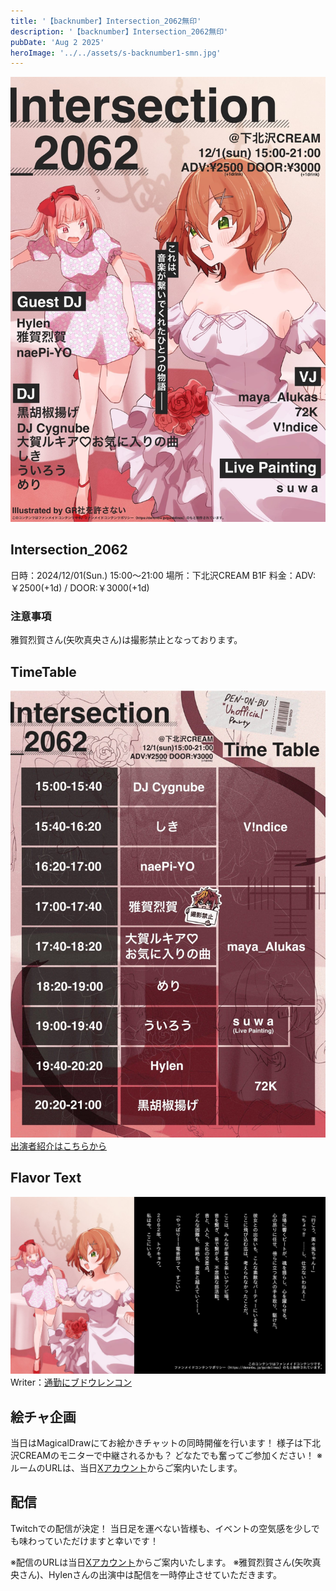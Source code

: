 ```yaml
---
title: '【backnumber】Intersection_2062無印'
description: '【backnumber】Intersection_2062無印'
pubDate: 'Aug 2 2025'
heroImage: '../../assets/s-backnumber1-smn.jpg'
---
```

![Intersection_2062無印 フライヤー](../../assets/s-1flyer.jpg)
## Intersection_2062
日時：2024/12/01(Sun.) 15:00～21:00
場所：下北沢CREAM B1F
料金：ADV:￥2500(+1d) / DOOR:￥3000(+1d)

### 注意事項
雅賀烈賀さん(矢吹真央さん)は撮影禁止となっております。

## TimeTable
![Intersection_2062無印 タイムテーブル](../../assets/1timetable.jpg)
[出演者紹介はこちらから](https://intersection2062.com/blog/cast-introduction1/)

## Flavor Text
![Intersection_2062無印 フレーバーテキスト](../../assets/1flavortext.jpg)
Writer：[通勤にブドウレンコン](https://x.com/rnkn_bacteria)

## 絵チャ企画
当日はMagicalDrawにてお絵かきチャットの同時開催を行います！
様子は下北沢CREAMのモニターで中継されるかも？
どなたでも奮ってご参加ください！
※ルームのURLは、当日[Xアカウント](https://x.com/Intersection62)からご案内いたします。

## 配信
Twitchでの配信が決定！
当日足を運べない皆様も、イベントの空気感を少しでも味わっていただけますと幸いです！

※配信のURLは当日[Xアカウント](https://x.com/Intersection62)からご案内いたします。
※雅賀烈賀さん(矢吹真央さん)、Hylenさんの出演中は配信を一時停止させていただきます。